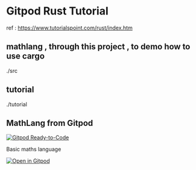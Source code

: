 # Gitpod Rust Tutorial 

ref : https://www.tutorialspoint.com/rust/index.htm

## mathlang , through this project , to demo how to use cargo 
./src    

## tutorial 
./tutorial 

## MathLang from Gitpod 
[![Gitpod Ready-to-Code](https://img.shields.io/badge/Gitpod-Ready--to--Code-blue?logo=gitpod)](https://gitpod.io/#https://github.com/JesterOrNot/MathLang) 

Basic maths language

[![Open in Gitpod](https://gitpod.io/button/open-in-gitpod.svg)](https://gitpod.io/#https://github.com/JesterOrNot/MathLang)
